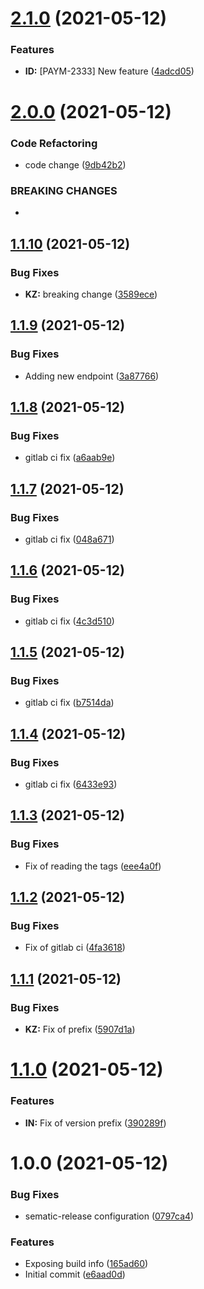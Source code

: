 # [2.1.0](https://github.com/tomask272/spring-boot-sem-release/compare/v2.0.0...v2.1.0) (2021-05-12)


### Features

* **ID:** [PAYM-2333] New feature ([4adcd05](https://github.com/tomask272/spring-boot-sem-release/commit/4adcd050f4f3747289c0de6df78f061caa40f294))

# [2.0.0](https://github.com/tomask272/spring-boot-sem-release/compare/v1.1.10...v2.0.0) (2021-05-12)


### Code Refactoring

* code change ([9db42b2](https://github.com/tomask272/spring-boot-sem-release/commit/9db42b2bc10861d0276ff760c501118a89d12558))


### BREAKING CHANGES

*

## [1.1.10](https://github.com/tomask272/spring-boot-sem-release/compare/v1.1.9...v1.1.10) (2021-05-12)


### Bug Fixes

* **KZ:** breaking change ([3589ece](https://github.com/tomask272/spring-boot-sem-release/commit/3589ecefc9937eaa50900fb67e4b804512f271d9))

## [1.1.9](https://github.com/tomask272/spring-boot-sem-release/compare/v1.1.8...v1.1.9) (2021-05-12)


### Bug Fixes

* Adding new endpoint ([3a87766](https://github.com/tomask272/spring-boot-sem-release/commit/3a87766ee6418f5d803908cba878c50656de68c0))

## [1.1.8](https://github.com/tomask272/spring-boot-sem-release/compare/v1.1.7...v1.1.8) (2021-05-12)


### Bug Fixes

* gitlab ci fix ([a6aab9e](https://github.com/tomask272/spring-boot-sem-release/commit/a6aab9ef265c033e694f666db67d3191c6c3ccc8))

## [1.1.7](https://github.com/tomask272/spring-boot-sem-release/compare/v1.1.6...v1.1.7) (2021-05-12)


### Bug Fixes

* gitlab ci fix ([048a671](https://github.com/tomask272/spring-boot-sem-release/commit/048a6718685aceaf83018bcf3c7cc8629022e436))

## [1.1.6](https://github.com/tomask272/spring-boot-sem-release/compare/v1.1.5...v1.1.6) (2021-05-12)


### Bug Fixes

* gitlab ci fix ([4c3d510](https://github.com/tomask272/spring-boot-sem-release/commit/4c3d5104b22627d7671e7f6726faf6221975a63b))

## [1.1.5](https://github.com/tomask272/spring-boot-sem-release/compare/v1.1.4...v1.1.5) (2021-05-12)


### Bug Fixes

* gitlab ci fix ([b7514da](https://github.com/tomask272/spring-boot-sem-release/commit/b7514da403c19ec5c9ddf8c76d25de1b7d0ffea2))

## [1.1.4](https://github.com/tomask272/spring-boot-sem-release/compare/v1.1.3...v1.1.4) (2021-05-12)


### Bug Fixes

* gitlab ci fix ([6433e93](https://github.com/tomask272/spring-boot-sem-release/commit/6433e937a50689dc5ac3a731fb2bf77ed2283bd0))

## [1.1.3](https://github.com/tomask272/spring-boot-sem-release/compare/v1.1.2...v1.1.3) (2021-05-12)


### Bug Fixes

* Fix of reading the tags ([eee4a0f](https://github.com/tomask272/spring-boot-sem-release/commit/eee4a0ff478ad54b1aa6487a87d3151497bfbf16))

## [1.1.2](https://github.com/tomask272/spring-boot-sem-release/compare/v1.1.1...v1.1.2) (2021-05-12)


### Bug Fixes

* Fix of gitlab ci ([4fa3618](https://github.com/tomask272/spring-boot-sem-release/commit/4fa36182f07936543ff88bf09e00aedb19f22845))

## [1.1.1](https://github.com/tomask272/spring-boot-sem-release/compare/v1.1.0...v1.1.1) (2021-05-12)


### Bug Fixes

* **KZ:** Fix of prefix ([5907d1a](https://github.com/tomask272/spring-boot-sem-release/commit/5907d1a99c071fd35fc694fd5733c1605c96b38e))

# [1.1.0](https://github.com/tomask272/spring-boot-sem-release/compare/v1.0.0...v1.1.0) (2021-05-12)


### Features

* **IN:** Fix of version prefix ([390289f](https://github.com/tomask272/spring-boot-sem-release/commit/390289fcab9345bc4635720d1ee5a017ea5c3654))

# 1.0.0 (2021-05-12)


### Bug Fixes

* sematic-release configuration ([0797ca4](https://github.com/tomask272/spring-boot-sem-release/commit/0797ca405937e82ea90a3316303d5b9804c47ded))


### Features

* Exposing build info ([165ad60](https://github.com/tomask272/spring-boot-sem-release/commit/165ad60fc3ef1ae41d33c345881ddc6d03a5ff63))
* Initial commit ([e6aad0d](https://github.com/tomask272/spring-boot-sem-release/commit/e6aad0d291fb59af3b4fe4af1e0fc914da81c86e))
